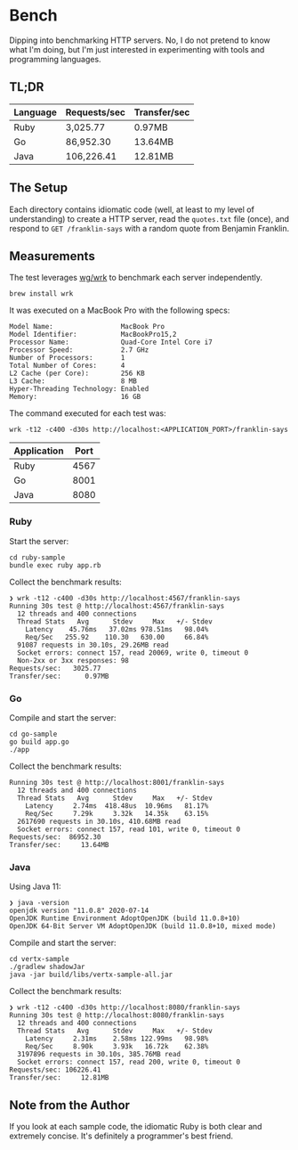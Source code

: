 # Bench

Dipping into benchmarking HTTP servers. No, I do not pretend to know what I'm
doing, but I'm just interested in experimenting with tools and programming
languages.

## TL;DR

| Language | Requests/sec | Transfer/sec |
| -------- | ------------ | ------------ |
| Ruby     | 3,025.77     | 0.97MB       |
| Go       | 86,952.30    | 13.64MB      |
| Java     | 106,226.41   | 12.81MB      |

## The Setup

Each directory contains idiomatic code (well, at least to my level of
understanding) to create a HTTP server, read the `quotes.txt` file (once), and
respond to `GET /franklin-says` with a random quote from Benjamin Franklin.

## Measurements

The test leverages [wg/wrk](https://github.com/wg/wrk) to benchmark each server
independently.

```
brew install wrk
```

It was executed on a MacBook Pro with the following specs:

```
Model Name:                 MacBook Pro
Model Identifier:           MacBookPro15,2
Processor Name:             Quad-Core Intel Core i7
Processor Speed:            2.7 GHz
Number of Processors:       1
Total Number of Cores:      4
L2 Cache (per Core):        256 KB
L3 Cache:                   8 MB
Hyper-Threading Technology: Enabled
Memory:                     16 GB
```

The command executed for each test was:

```
wrk -t12 -c400 -d30s http://localhost:<APPLICATION_PORT>/franklin-says
```

| Application | Port |
| ----------- | ---- |
| Ruby        | 4567 |
| Go          | 8001 |
| Java        | 8080 |

### Ruby

Start the server:

```
cd ruby-sample
bundle exec ruby app.rb
```

Collect the benchmark results:

```
❯ wrk -t12 -c400 -d30s http://localhost:4567/franklin-says
Running 30s test @ http://localhost:4567/franklin-says
  12 threads and 400 connections
  Thread Stats   Avg      Stdev     Max   +/- Stdev
    Latency    45.76ms   37.02ms 978.51ms   98.04%
    Req/Sec   255.92    110.30   630.00     66.84%
  91087 requests in 30.10s, 29.26MB read
  Socket errors: connect 157, read 20069, write 0, timeout 0
  Non-2xx or 3xx responses: 98
Requests/sec:   3025.77
Transfer/sec:      0.97MB
```

### Go

Compile and start the server:

```
cd go-sample
go build app.go
./app
```

Collect the benchmark results:

```
Running 30s test @ http://localhost:8001/franklin-says
  12 threads and 400 connections
  Thread Stats   Avg      Stdev     Max   +/- Stdev
    Latency     2.74ms  418.48us  10.96ms   81.17%
    Req/Sec     7.29k     3.32k   14.35k    63.15%
  2617690 requests in 30.10s, 410.68MB read
  Socket errors: connect 157, read 101, write 0, timeout 0
Requests/sec:  86952.30
Transfer/sec:     13.64MB
```

### Java

Using Java 11:

```
❯ java -version
openjdk version "11.0.8" 2020-07-14
OpenJDK Runtime Environment AdoptOpenJDK (build 11.0.8+10)
OpenJDK 64-Bit Server VM AdoptOpenJDK (build 11.0.8+10, mixed mode)
```

Compile and start the server:

```
cd vertx-sample
./gradlew shadowJar
java -jar build/libs/vertx-sample-all.jar
```

Collect the benchmark results:

```
❯ wrk -t12 -c400 -d30s http://localhost:8080/franklin-says
Running 30s test @ http://localhost:8080/franklin-says
  12 threads and 400 connections
  Thread Stats   Avg      Stdev     Max   +/- Stdev
    Latency     2.31ms    2.58ms 122.99ms   98.98%
    Req/Sec     8.90k     3.93k   16.72k    62.38%
  3197896 requests in 30.10s, 385.76MB read
  Socket errors: connect 157, read 200, write 0, timeout 0
Requests/sec: 106226.41
Transfer/sec:     12.81MB
```

## Note from the Author

If you look at each sample code, the idiomatic Ruby is both clear and extremely
concise. It's definitely a programmer's best friend.
